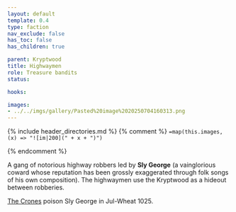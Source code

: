 ```yaml
---
layout: default
template: 0.4
type: faction
nav_exclude: false
has_toc: false
has_children: true

parent: Kryptwood
title: Highwaymen
role: Treasure bandits
status: 

hooks:

images: 
- ../../imgs/gallery/Pasted%20image%2020250704160313.png
---
```


{% include header_directories.md %}
{% comment %}
`=map(this.images, (x) => "![im|200](" + x + ")")`

{% endcomment %}

A gang of notorious highway robbers led by **Sly George** (a vainglorious coward whose reputation has been grossly exaggerated through folk songs of his own composition). The highwaymen use the Kryptwood as a hideout between robberies.

[The Crones](TheCrones.md) poison Sly George in Jul-Wheat 1025.
